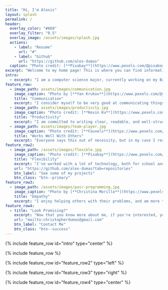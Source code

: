 ```yaml
---
title: "Hi, I'm Alexis"
layout: splash
permalink: /
header:
  overlay_color: "#A68"
  overlay_filter: "0.5"
  overlay_image: /assets/images/splash.jpg
  actions:
    - label: "Resume"
      url: "#"
    - label: "Github"
      url: "https://github.com/alex-dumas"
  caption: "Photo credit: [**Pixabay**](https://www.pexels.com/@pixabay)"
excerpt: "Welcome to my home page! This is where you can find information about who I am, targeted at future employers, so if you want to get to know me a little, read on..."
intro: 
  - excerpt: "I am a computer science major, currently working on my Bachelor's at [Penn State University](https://www.psu.edu/), class of 2023. Getting a job in the tech industry has been my lifelong goal, and I've been programming since a very young age. My side hobbies include reading science fiction and fantasy, and writing both fiction and non-fiction. Some of my strengths are:"
feature_row:
  - image_path: assets/images/communication.jpg
    image_caption: "Photo by [**Yan Krukov**](https://www.pexels.com/@yankrukov?utm_content=attributionCopyText&utm_medium=referral&utm_source=pexels) from [**Pexels**](https://www.pexels.com/photo/a-woman-writing-down-notes-while-having-a-phone-call-7792756/?utm_content=attributionCopyText&utm_medium=referral&utm_source=pexels)"
    title: "Communication"
    excerpt: "I consider myself to be very good at communicating things to people across a wide range of disciplines and specialities. Clear and precise writing is one of my strengths."
  - image_path: assets/images/productivity.jpg
    image_caption: "Photo credit: [**Kevin Ku**](https://www.pexels.com/@kevin-ku-92347?utm_content=attributionCopyText&utm_medium=referral&utm_source=pexels) from [**Pexels**](https://www.pexels.com/photo/data-codes-through-eyeglasses-577585/?utm_content=attributionCopyText&utm_medium=referral&utm_source=pexels)"
    title: "Productivity"
    excerpt: "I am committed to writing clear, readable, and well-structured code, but even so I am able to complete required features quickly and efficiently."
  - image_path: assets/images/team-player.jpg
    image_caption: "Photo credit: [**Fauxels**](https://www.pexels.com/@fauxels)"
    title: "Works Well With Others"
    excerpt: "Everyone says this out of necessity, but in my case I really believe that it is true: I work well with others, and enjoy working as part of a team. I am good at coordination, and will naturally step up to fill leadership roles when necessary and acceptable."
feature_row2:
  - image_path: /assets/images/flexible.jpg
    image_caption: "Photo credit: [**Pixabay**](https://www.pexels.com/@pixabay)"
    title: "Flexibility"
    excerpt: "I've worked with a lot of technology, both for school and on side projects. That includes web development technology, such as Node.JS, React, Redux, Ember.JS, Firebase, and TypeScript, as well as back-end technologies, including Go, Python, and Java, and systems programming langauges such as Rust and C++. I've learned that once you undertand the basic underlying concepts of programming, one can rapidly adapt to the requirements of any job."
    url: "https://github.com/alex-dumas?tab=repositories"
    btn_label: "See some of my projects"
    btn_class: "btn--primary"
feature_row3:
  - image_path: /assets/images/pair-programming.jpg
    image_caption: "Photo by [**Christina Morillo**](https://www.pexels.com/@divinetechygirl?utm_content=attributionCopyText&utm_medium=referral&utm_source=pexels) from [**Pexels**](https://www.pexels.com/photo/two-women-looking-at-the-code-at-laptop-1181263/?utm_content=attributionCopyText&utm_medium=referral&utm_source=pexels)"
    title: "Empathy"
    excerpt: "I enjoy helping others with their problems, and am more than willing to go out of my way to establish relationships of mutual benefit and trust wherever possible. I have found that a focus on only my own benefit and tasks leads to worse outcomes for myself and for others in the long run."
feature_row4:
  - title: "Look Promising?"
    excerpt: "Now that you know more about me, if you're interested, you can contact me using my email. To avoid confusion, please note that my email address still uses my deadname. Please use she/her pronouns. Thank you!"
    url: "mailto:christopherdumas@gmail.com"
    btn_label: "Contact Me"
    btn_class: "btn--success"
---
```


{% include feature_row id="intro" type="center" %}

{% include feature_row %}

{% include feature_row id="feature_row2" type="left" %}

{% include feature_row id="feature_row3" type="right" %}

{% include feature_row id="feature_row4" type="center" %}
